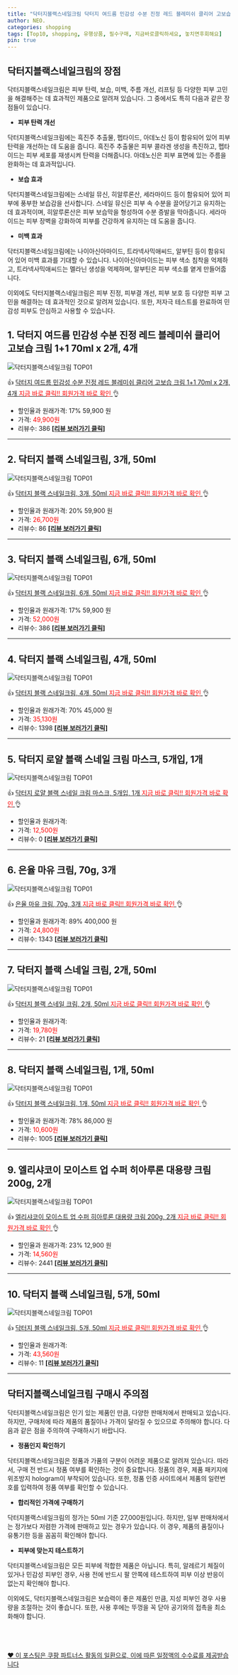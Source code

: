 ```yaml
---
title: "닥터지블랙스네일크림 닥터지 여드름 민감성 수분 진정 레드 블레미쉬 클리어 고보습 크림 1+1 70ml x 2개, 4개 필수 필요 추천 제품 비교 최저 가격 비교 장점 구매 후기 구매평"
author: NEO.
categories: shopping
tags: [Top10, shopping, 유행상품, 필수구매, 지금바로클릭하세요, 놓치면후회해요]
pin: true
---
```

<h2>닥터지블랙스네일크림의 장점</h2>

닥터지블랙스네일크림은 피부 탄력, 보습, 미백, 주름 개선, 리프팅 등 다양한 피부 고민을 해결해주는 데 효과적인 제품으로 알려져 있습니다. 그 중에서도 특히 다음과 같은 장점들이 있습니다.

* **피부 탄력 개선**

닥터지블랙스네일크림에는 흑진주 추출물, 펩타이드, 아데노신 등이 함유되어 있어 피부 탄력을 개선하는 데 도움을 줍니다. 흑진주 추출물은 피부 콜라겐 생성을 촉진하고, 펩타이드는 피부 세포를 재생시켜 탄력을 더해줍니다. 아데노신은 피부 표면에 있는 주름을 완화하는 데 효과적입니다.

* **보습 효과**

닥터지블랙스네일크림에는 스네일 뮤신, 히알루론산, 세라마이드 등이 함유되어 있어 피부에 풍부한 보습감을 선사합니다. 스네일 뮤신은 피부 속 수분을 끌어당기고 유지하는 데 효과적이며, 히알루론산은 피부 보습막을 형성하여 수분 증발을 막아줍니다. 세라마이드는 피부 장벽을 강화하여 피부를 건강하게 유지하는 데 도움을 줍니다.

* **미백 효과**

닥터지블랙스네일크림에는 나이아신아마이드, 트라넥사믹애씨드, 알부틴 등이 함유되어 있어 미백 효과를 기대할 수 있습니다. 나이아신아마이드는 피부 색소 침착을 억제하고, 트라넥사믹애씨드는 멜라닌 생성을 억제하며, 알부틴은 피부 색소를 옅게 만들어줍니다.

이외에도 닥터지블랙스네일크림은 피부 진정, 피부결 개선, 피부 보호 등 다양한 피부 고민을 해결하는 데 효과적인 것으로 알려져 있습니다. 또한, 저자극 테스트를 완료하여 민감성 피부도 안심하고 사용할 수 있습니다.

   

## 1. 닥터지 여드름 민감성 수분 진정 레드 블레미쉬 클리어 고보습 크림 1+1 70ml x 2개, 4개

![닥터지블랙스네일크림 TOP01](https://thumbnail10.coupangcdn.com/thumbnails/remote/490x490ex/image/vendor_inventory/c936/107f41f59d15fa87d51e479a739b15e208c1beb095f84590dcb39ccd40b7.png)


👍 [닥터지 여드름 민감성 수분 진정 레드 블레미쉬 클리어 고보습 크림 1+1 70ml x 2개, 4개 <font color=red> 지금 바로 클릭!! 회원가격 바로 확인 </font> ](https://link.coupang.com/re/AFFSDP?lptag=AF3617701&subid=GithubCoopas&pageKey=7605625602&traceid=V0-153&itemId=20391505153&vendorItemId=87474272006) 👌 


- 할인율과 원래가격: 17%  59,900   원
- 가격: <span style='color:red'>49,900원</span>
- 리뷰수: 386  [**[리뷰 보러가기 클릭]**](https://link.coupang.com/re/AFFSDP?lptag=AF3617701&subid=GithubCoopas&pageKey=7605625602&traceid=V0-153&itemId=20391505153&vendorItemId=87474272006)

---


   

## 2. 닥터지 블랙 스네일크림, 3개, 50ml

![닥터지블랙스네일크림 TOP01](https://thumbnail9.coupangcdn.com/thumbnails/remote/490x490ex/image/retail/images/40fc048a-78fe-4d61-85b1-cc48d878ba0f6545159969151950245.png)


👍 [닥터지 블랙 스네일크림, 3개, 50ml <font color=red> 지금 바로 클릭!! 회원가격 바로 확인 </font> ](https://link.coupang.com/re/AFFSDP?lptag=AF3617701&subid=GithubCoopas&pageKey=7112172506&traceid=V0-153&itemId=19503737130&vendorItemId=86285370362) 👌 


- 할인율과 원래가격: 20%  59,900   원
- 가격: <span style='color:red'>26,700원</span>
- 리뷰수: 86  [**[리뷰 보러가기 클릭]**](https://link.coupang.com/re/AFFSDP?lptag=AF3617701&subid=GithubCoopas&pageKey=7112172506&traceid=V0-153&itemId=19503737130&vendorItemId=86285370362)

---


   

## 3. 닥터지 블랙 스네일크림, 6개, 50ml

![닥터지블랙스네일크림 TOP01](https://thumbnail9.coupangcdn.com/thumbnails/remote/490x490ex/image/retail/images/6ffeef56-340f-4da3-97d6-e0196742f24a2815399788146053892.png)


👍 [닥터지 블랙 스네일크림, 6개, 50ml <font color=red> 지금 바로 클릭!! 회원가격 바로 확인 </font> ](https://link.coupang.com/re/AFFSDP?lptag=AF3617701&subid=GithubCoopas&pageKey=7112172506&traceid=V0-153&itemId=9635719268&vendorItemId=86285370524) 👌 


- 할인율과 원래가격: 17%  59,900   원
- 가격: <span style='color:red'>52,000원</span>
- 리뷰수: 386  [**[리뷰 보러가기 클릭]**](https://link.coupang.com/re/AFFSDP?lptag=AF3617701&subid=GithubCoopas&pageKey=7112172506&traceid=V0-153&itemId=9635719268&vendorItemId=86285370524)

---


   

## 4. 닥터지 블랙 스네일크림, 4개, 50ml

![닥터지블랙스네일크림 TOP01](https://thumbnail10.coupangcdn.com/thumbnails/remote/490x490ex/image/retail/images/8f0d4cb9-7fba-45b8-8bbb-5022a13796ce4628401607876960725.png)


👍 [닥터지 블랙 스네일크림, 4개, 50ml <font color=red> 지금 바로 클릭!! 회원가격 바로 확인 </font> ](https://link.coupang.com/re/AFFSDP?lptag=AF3617701&subid=GithubCoopas&pageKey=7112172506&traceid=V0-153&itemId=16416508895&vendorItemId=86285370377) 👌 


- 할인율과 원래가격: 70%  45,000   원
- 가격: <span style='color:red'>35,130원</span>
- 리뷰수: 1398  [**[리뷰 보러가기 클릭]**](https://link.coupang.com/re/AFFSDP?lptag=AF3617701&subid=GithubCoopas&pageKey=7112172506&traceid=V0-153&itemId=16416508895&vendorItemId=86285370377)

---


   

## 5. 닥터지 로얄 블랙 스네일 크림 마스크, 5개입, 1개

![닥터지블랙스네일크림 TOP01](https://thumbnail8.coupangcdn.com/thumbnails/remote/490x490ex/image/retail/images/2022/03/17/14/5/dd61c03d-d98e-4609-b361-d582412488e6.jpg)


👍 [닥터지 로얄 블랙 스네일 크림 마스크, 5개입, 1개 <font color=red> 지금 바로 클릭!! 회원가격 바로 확인 </font> ](https://link.coupang.com/re/AFFSDP?lptag=AF3617701&subid=GithubCoopas&pageKey=6400617668&traceid=V0-153&itemId=13683393332&vendorItemId=80935099280) 👌 


- 할인율과 원래가격: 
- 가격: <span style='color:red'>12,500원</span>
- 리뷰수: 0  [**[리뷰 보러가기 클릭]**](https://link.coupang.com/re/AFFSDP?lptag=AF3617701&subid=GithubCoopas&pageKey=6400617668&traceid=V0-153&itemId=13683393332&vendorItemId=80935099280)

---


   

## 6. 은율 마유 크림, 70g, 3개

![닥터지블랙스네일크림 TOP01](https://thumbnail8.coupangcdn.com/thumbnails/remote/490x490ex/image/retail/images/5658073043691964-05063f65-1a9f-49dd-a1c7-8bff7ed04d35.jpg)


👍 [은율 마유 크림, 70g, 3개 <font color=red> 지금 바로 클릭!! 회원가격 바로 확인 </font> ](https://link.coupang.com/re/AFFSDP?lptag=AF3617701&subid=GithubCoopas&pageKey=2500167&traceid=V0-153&itemId=11514080&vendorItemId=3017395378) 👌 


- 할인율과 원래가격: 89%  400,000   원
- 가격: <span style='color:red'>24,800원</span>
- 리뷰수: 1343  [**[리뷰 보러가기 클릭]**](https://link.coupang.com/re/AFFSDP?lptag=AF3617701&subid=GithubCoopas&pageKey=2500167&traceid=V0-153&itemId=11514080&vendorItemId=3017395378)

---


   

## 7. 닥터지 블랙 스네일 크림, 2개, 50ml

![닥터지블랙스네일크림 TOP01](https://thumbnail6.coupangcdn.com/thumbnails/remote/490x490ex/image/retail/images/d0314271-7150-4d5b-b831-602a9f1ae4f38963328785700177971.png)


👍 [닥터지 블랙 스네일 크림, 2개, 50ml <font color=red> 지금 바로 클릭!! 회원가격 바로 확인 </font> ](https://link.coupang.com/re/AFFSDP?lptag=AF3617701&subid=GithubCoopas&pageKey=7112172506&traceid=V0-153&itemId=17782673246&vendorItemId=86285370248) 👌 


- 할인율과 원래가격: 
- 가격: <span style='color:red'>19,780원</span>
- 리뷰수: 21  [**[리뷰 보러가기 클릭]**](https://link.coupang.com/re/AFFSDP?lptag=AF3617701&subid=GithubCoopas&pageKey=7112172506&traceid=V0-153&itemId=17782673246&vendorItemId=86285370248)

---


   

## 8. 닥터지 블랙 스네일크림, 1개, 50ml

![닥터지블랙스네일크림 TOP01](https://thumbnail6.coupangcdn.com/thumbnails/remote/490x490ex/image/product/image/vendoritem/2018/11/21/4086452551/1fab76b6-8afb-464b-8add-1e485bbac483.jpg)


👍 [닥터지 블랙 스네일크림, 1개, 50ml <font color=red> 지금 바로 클릭!! 회원가격 바로 확인 </font> ](https://link.coupang.com/re/AFFSDP?lptag=AF3617701&subid=GithubCoopas&pageKey=7112172506&traceid=V0-153&itemId=439209653&vendorItemId=4086452551) 👌 


- 할인율과 원래가격: 78%  86,000   원
- 가격: <span style='color:red'>10,600원</span>
- 리뷰수: 1005  [**[리뷰 보러가기 클릭]**](https://link.coupang.com/re/AFFSDP?lptag=AF3617701&subid=GithubCoopas&pageKey=7112172506&traceid=V0-153&itemId=439209653&vendorItemId=4086452551)

---


   

## 9. 엘리샤코이 모이스트 업 수퍼 히아루론 대용량 크림 200g, 2개

![닥터지블랙스네일크림 TOP01](https://thumbnail8.coupangcdn.com/thumbnails/remote/490x490ex/image/vendor_inventory/318d/ef9b1aac5dc8f523d80950d10b030a142d013600e48b9ff1235955905f16.jpg)


👍 [엘리샤코이 모이스트 업 수퍼 히아루론 대용량 크림 200g, 2개 <font color=red> 지금 바로 클릭!! 회원가격 바로 확인 </font> ](https://link.coupang.com/re/AFFSDP?lptag=AF3617701&subid=GithubCoopas&pageKey=6592814434&traceid=V0-153&itemId=15039916343&vendorItemId=70524619202) 👌 


- 할인율과 원래가격: 23%  12,900   원
- 가격: <span style='color:red'>14,560원</span>
- 리뷰수: 2441  [**[리뷰 보러가기 클릭]**](https://link.coupang.com/re/AFFSDP?lptag=AF3617701&subid=GithubCoopas&pageKey=6592814434&traceid=V0-153&itemId=15039916343&vendorItemId=70524619202)

---


   

## 10. 닥터지 블랙 스네일크림, 5개, 50ml

![닥터지블랙스네일크림 TOP01](https://thumbnail10.coupangcdn.com/thumbnails/remote/490x490ex/image/retail/images/7c98c40e-5e35-48b7-a2f7-c2bfcd4241cf716334334120891639.png)


👍 [닥터지 블랙 스네일크림, 5개, 50ml <font color=red> 지금 바로 클릭!! 회원가격 바로 확인 </font> ](https://link.coupang.com/re/AFFSDP?lptag=AF3617701&subid=GithubCoopas&pageKey=7112172506&traceid=V0-153&itemId=19503737132&vendorItemId=86285370514) 👌 


- 할인율과 원래가격: 
- 가격: <span style='color:red'>43,560원</span>
- 리뷰수: 11  [**[리뷰 보러가기 클릭]**](https://link.coupang.com/re/AFFSDP?lptag=AF3617701&subid=GithubCoopas&pageKey=7112172506&traceid=V0-153&itemId=19503737132&vendorItemId=86285370514)

---
<h2>닥터지블랙스네일크림 구매시 주의점</h2>

닥터지블랙스네일크림은 인기 있는 제품인 만큼, 다양한 판매처에서 판매되고 있습니다. 하지만, 구매처에 따라 제품의 품질이나 가격이 달라질 수 있으므로 주의해야 합니다. 다음과 같은 점을 주의하여 구매하시기 바랍니다.

* **정품인지 확인하기**

닥터지블랙스네일크림은 정품과 가품의 구분이 어려운 제품으로 알려져 있습니다. 따라서, 구매 전 반드시 정품 여부를 확인하는 것이 중요합니다. 정품의 경우, 제품 패키지에 위조방지 hologram이 부착되어 있습니다. 또한, 정품 인증 사이트에서 제품의 일련번호를 입력하여 정품 여부를 확인할 수 있습니다.

* **합리적인 가격에 구매하기**

닥터지블랙스네일크림의 정가는 50ml 기준 27,000원입니다. 하지만, 일부 판매처에서는 정가보다 저렴한 가격에 판매하고 있는 경우가 있습니다. 이 경우, 제품의 품질이나 유통기한 등을 꼼꼼히 확인해야 합니다.

* **피부에 맞는지 테스트하기**

닥터지블랙스네일크림은 모든 피부에 적합한 제품은 아닙니다. 특히, 알레르기 체질이 있거나 민감성 피부인 경우, 사용 전에 반드시 팔 안쪽에 테스트하여 피부 이상 반응이 없는지 확인해야 합니다.

이외에도, 닥터지블랙스네일크림은 보습력이 좋은 제품인 만큼, 지성 피부인 경우 사용량을 조절하는 것이 좋습니다. 또한, 사용 후에는 뚜껑을 꼭 닫아 공기와의 접촉을 최소화해야 합니다.<br><br><br><br><br> [ ❤  이 포스팅은 쿠팡 파트너스 활동의 일환으로, 이에 따른 일정액의 수수료를 제공받습니다](https://link.coupang.com/a/bcEFyh)